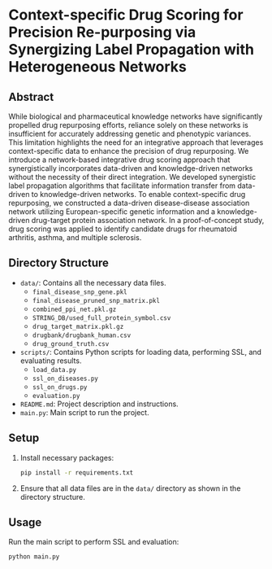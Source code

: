 # Context-specific Drug Scoring for Precision Re-purposing via Synergizing Label Propagation with Heterogeneous Networks

## Abstract
While biological and pharmaceutical knowledge networks have significantly propelled drug repurposing efforts, reliance solely on these networks is insufficient for accurately addressing genetic and phenotypic variances. This limitation highlights the need for an integrative approach that leverages context-specific data to enhance the precision of drug repurposing. We introduce a network-based integrative drug scoring approach that synergistically incorporates data-driven and knowledge-driven networks without the necessity of their direct integration. We developed synergistic label propagation algorithms that facilitate information transfer from data-driven to knowledge-driven networks. To enable context-specific drug repurposing, we constructed a data-driven disease-disease association network utilizing European-specific genetic information and a knowledge-driven drug-target protein association network. In a proof-of-concept study, drug scoring was applied to identify candidate drugs for rheumatoid arthritis, asthma, and multiple sclerosis.

## Directory Structure
- `data/`: Contains all the necessary data files.
  - `final_disease_snp_gene.pkl`
  - `final_disease_pruned_snp_matrix.pkl`
  - `combined_ppi_net.pkl.gz`
  - `STRING_DB/used_full_protein_symbol.csv`
  - `drug_target_matrix.pkl.gz`
  - `drugbank/drugbank_human.csv`
  - `drug_ground_truth.csv`
- `scripts/`: Contains Python scripts for loading data, performing SSL, and evaluating results.
  - `load_data.py`
  - `ssl_on_diseases.py`
  - `ssl_on_drugs.py`
  - `evaluation.py`
- `README.md`: Project description and instructions.
- `main.py`: Main script to run the project.

## Setup
1. Install necessary packages:
    ```sh
    pip install -r requirements.txt
    ```

2. Ensure that all data files are in the `data/` directory as shown in the directory structure.

## Usage
Run the main script to perform SSL and evaluation:
```sh
python main.py
